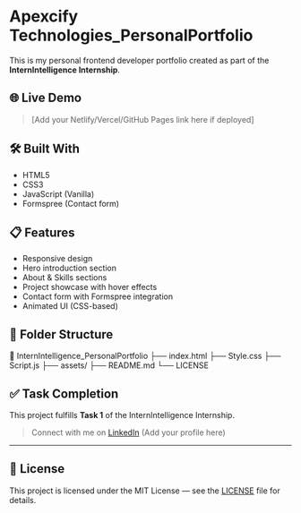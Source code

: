 # Apexcify Technologies_PersonalPortfolio

This is my personal frontend developer portfolio created as part of the **InternIntelligence Internship**.

## 🌐 Live Demo

> [Add your Netlify/Vercel/GitHub Pages link here if deployed]

## 🛠️ Built With

- HTML5
- CSS3
- JavaScript (Vanilla)
- Formspree (Contact form)

## 📋 Features

- Responsive design
- Hero introduction section
- About & Skills sections
- Project showcase with hover effects
- Contact form with Formspree integration
- Animated UI (CSS-based)

## 🧩 Folder Structure

📁 InternIntelligence_PersonalPortfolio
├── index.html
├── Style.css
├── Script.js
├── assets/
├── README.md
└── LICENSE

## ✅ Task Completion

This project fulfills **Task 1** of the InternIntelligence Internship.

> Connect with me on [LinkedIn](https://www.linkedin.com) (Add your profile here)

---

## 📄 License

This project is licensed under the MIT License — see the [LICENSE](./LICENSE) file for details.
